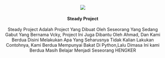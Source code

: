 <p align="center">
  <img src="https://telegra.ph/file/add31c6018ba67309bd3b.jpg">
</p>

<h4><p align="center"> Steady Project </p></h4>

<p align="center">Steady Project Adalah Project Yang Dibuat Oleh Seseorang Yang Sedang Gabut Yang Bernama Vcky, Project Ini Juga Dibantu Oleh Ahmad, Dan Kami Berdua Disini Melakukan Apa Yang Seharusnya Tidak Kalian Lakukan Contohnya, Kami Berdua Mempunyai Bakat Di Python,Lalu Dimasa Ini kami Berdua Masih Belajar Menjadi Seseorang HENGKER</p>



